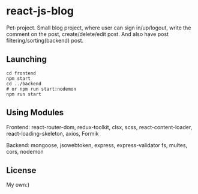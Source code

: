 # react-js-blog 

Pet-project. Small blog project, where user can sign in/up/logout, write the comment on the post, create/delete/edit post. And also have post filtering/sorting(backend) post.

##  Launching

```
cd frontend
npm start
cd ../backend
# or npm run start:nodemon
npm run start 
```

## Using Modules

Frontend:
react-router-dom, redux-toolkit, clsx, scss, react-content-loader, react-loading-skeleton, axios, Formik

Backend:
mongoose, jsowebtoken, express, express-validator fs, multes, cors, nodemon

## License

My own:)
